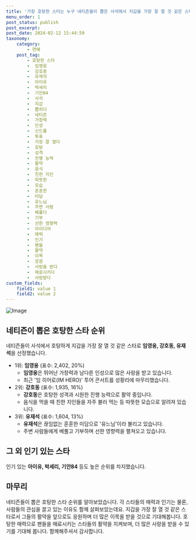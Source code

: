 ```yaml
---
title: '가장 호탕한 스타는 누구 네티즌들이 뽑은 사석에서 지갑을 가장 잘 열 것 같은 스타'
menu_order: 1
post_status: publish
post_excerpt: 
post_date: 2024-02-12 15:44:59
taxonomy:
    category:
        - 연예
    post_tag:
        - 호탕한 스타
        -  임영웅
        -  강호동
        -  유재석
        -  아이유
        -  박세리
        -  기안84
        -  사석
        -  지갑
        -  뽑히다
        -  네티즌
        -  가창력
        -  인성
        -  신드롬
        -  투표
        -  가장 잘 열다
        -  호탕
        -  성격
        -  진행 능력
        -  활약
        -  음식
        -  친한 지인
        -  따뜻한
        -  모습
        -  훈훈한
        -  미담
        -  유느님
        -  주변 사람
        -  베풀다
        -  기부
        -  선한 영향력
        -  아이디어
        -  매력
        -  인기
        -  팬들
        -  활약
        -  이목
        -  응원
        -  사랑을 받다
        -  매료시키다
        -  사랑받다
custom_fields:
    field1: value 1
    field2: value 2
---
```


![Image](https://ssl.pstatic.net/mimgnews/image/016/2024/02/12/20240212050054_0_20240212104401071.jpg?type=w540)

## 네티즌이 뽑은 호탕한 스타 순위
네티즌들이 사석에서 호탕하게 지갑을 가장 잘 열 것 같은 스타로 **임영웅, 강호동, 유재석**을 선정했습니다. 
- 1위: **임영웅** (표수: 2,402, 20%)
  - **임영웅**은 뛰어난 가창력과 남다른 인성으로 많은 사랑을 받고 있습니다.
  - 최근 '임 히어로(IM HERO)' 투어 콘서트를 성황리에 마무리했습니다.
- 2위: **강호동** (표수: 1,935, 16%)
  - **강호동**은 호탕한 성격과 시원한 진행 능력으로 활약 중입니다.
  - 음식을 먹을 때 친한 지인들을 자주 불러 먹는 등 따뜻한 모습으로 알려져 있습니다.
- 3위: **유재석** (표수: 1,604, 13%)
  - **유재석**은 끊임없는 훈훈한 미담으로 '유느님'이라 불리고 있습니다.
  - 주변 사람들에게 베풀고 기부하며 선한 영향력을 펼쳐오고 있습니다.
## 그 외 인기 있는 스타
인기 있는 **아이유, 박세리, 기안84** 등도 높은 순위를 차지했습니다.
## 마무리
네티즌들이 뽑은 호탕한 스타 순위를 알아보았습니다. 각 스타들의 매력과 인기는 물론, 사람들의 관심을 끌고 있는 이유도 함께 살펴보았는데요. 지갑을 가장 잘 열 것 같은 스타로서 그들의 활약을 앞으로도 응원하며 더 많은 이목을 받을 것으로 기대해봅니다. 호탕한 매력으로 팬들을 매료시키는 스타들의 활약을 지켜보며, 더 많은 사랑을 받을 수 있기를 기대해 봅니다. 함께해주셔서 감사합니다.
